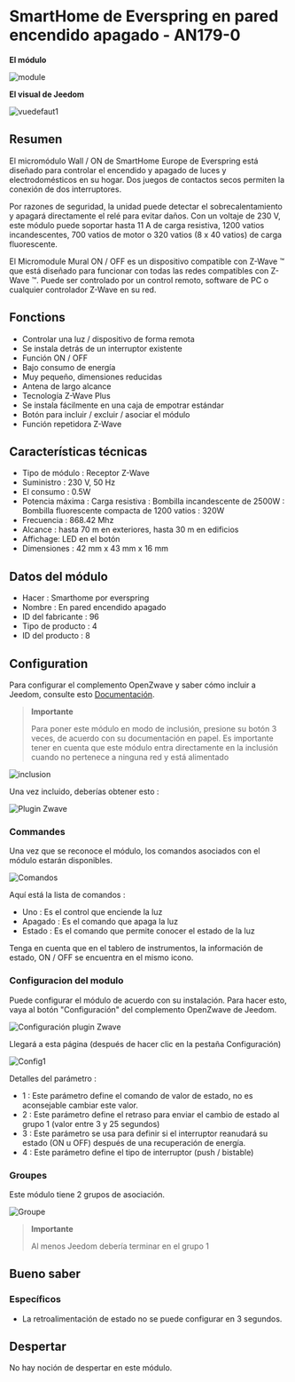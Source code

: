 # SmartHome de Everspring en pared encendido apagado - AN179-0

**El módulo**

![module](images/smarthomebyeverspring.AN179-0/module.jpg)

**El visual de Jeedom**

![vuedefaut1](images/smarthomebyeverspring.AN179-0/vuedefaut1.jpg)

Resumen
------

El micromódulo Wall / ON de SmartHome Europe de Everspring está diseñado para controlar el encendido y apagado de luces y electrodomésticos en su hogar. Dos juegos de contactos secos permiten la conexión de dos interruptores.

Por razones de seguridad, la unidad puede detectar el sobrecalentamiento y apagará directamente el relé para evitar daños. Con un voltaje de 230 V, este módulo puede soportar hasta 11 A de carga resistiva, 1200 vatios incandescentes, 700 vatios de motor o 320 vatios (8 x 40 vatios) de carga fluorescente.

El Micromodule Mural ON / OFF es un dispositivo compatible con Z-Wave ™ que está diseñado para funcionar con todas las redes compatibles con Z-Wave ™. Puede ser controlado por un control remoto, software de PC o cualquier controlador Z-Wave en su red.

Fonctions
---------

-   Controlar una luz / dispositivo de forma remota
-   Se instala detrás de un interruptor existente
-   Función ON / OFF
-   Bajo consumo de energía
-   Muy pequeño, dimensiones reducidas
-   Antena de largo alcance
-   Tecnología Z-Wave Plus
-   Se instala fácilmente en una caja de empotrar estándar
-   Botón para incluir / excluir / asociar el módulo
-   Función repetidora Z-Wave

Características técnicas
---------------------------

-   Tipo de módulo : Receptor Z-Wave
-   Suministro : 230 V, 50 Hz
-   El consumo : 0.5W
-   Potencia máxima : Carga resistiva : Bombilla incandescente de 2500W : Bombilla fluorescente compacta de 1200 vatios : 320W
-   Frecuencia : 868.42 Mhz
-   Alcance : hasta 70 m en exteriores, hasta 30 m en edificios
-   Affichage: LED en el botón
-   Dimensiones : 42 mm x 43 mm x 16 mm

Datos del módulo
-----------------

-   Hacer : Smarthome por everspring
-   Nombre : En pared encendido apagado
-   ID del fabricante : 96
-   Tipo de producto : 4
-   ID del producto : 8

Configuration
-------------

Para configurar el complemento OpenZwave y saber cómo incluir a Jeedom, consulte esto [Documentación](https://doc.jeedom.com/es_ES/plugins/automation%20protocol/openzwave/).

> **Importante**
>
> Para poner este módulo en modo de inclusión, presione su botón 3 veces, de acuerdo con su documentación en papel. Es importante tener en cuenta que este módulo entra directamente en la inclusión cuando no pertenece a ninguna red y está alimentado

![inclusion](images/smarthomebyeverspring.AN179-0/inclusion.jpg)

Una vez incluido, deberías obtener esto :

![Plugin Zwave](images/smarthomebyeverspring.AN179-0/information.jpg)

### Commandes

Una vez que se reconoce el módulo, los comandos asociados con el módulo estarán disponibles.

![Comandos](images/smarthomebyeverspring.AN179-0/commandes.jpg)

Aquí está la lista de comandos :

-   Uno : Es el control que enciende la luz
-   Apagado : Es el comando que apaga la luz
-   Estado : Es el comando que permite conocer el estado de la luz

Tenga en cuenta que en el tablero de instrumentos, la información de estado, ON / OFF se encuentra en el mismo icono.

### Configuracion del modulo

Puede configurar el módulo de acuerdo con su instalación. Para hacer esto, vaya al botón "Configuración" del complemento OpenZwave de Jeedom.

![Configuración plugin Zwave](images/plugin/bouton_configuration.jpg)

Llegará a esta página (después de hacer clic en la pestaña Configuración)

![Config1](images/smarthomebyeverspring.AN179-0/config1.jpg)

Detalles del parámetro :

-   1 : Este parámetro define el comando de valor de estado, no es aconsejable cambiar este valor.
-   2 : Este parámetro define el retraso para enviar el cambio de estado al grupo 1 (valor entre 3 y 25 segundos)
-   3 : Este parámetro se usa para definir si el interruptor reanudará su estado (ON u OFF) después de una recuperación de energía.
-   4 : Este parámetro define el tipo de interruptor (push / bistable)

### Groupes

Este módulo tiene 2 grupos de asociación.

![Groupe](images/smarthomebyeverspring.AN179-0/groupe.jpg)

> **Importante**
>
> Al menos Jeedom debería terminar en el grupo 1

Bueno saber
------------

### Específicos

-   La retroalimentación de estado no se puede configurar en 3 segundos.

Despertar
-------

No hay noción de despertar en este módulo.
